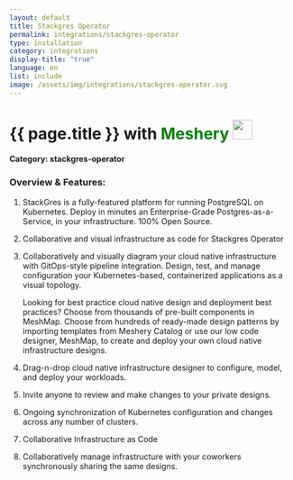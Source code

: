 ```yaml
---
layout: default
title: Stackgres Operator
permalink: integrations/stackgres-operator
type: installation
category: integrations
display-title: "true"
language: en
list: include
image: /assets/img/integrations/stackgres-operator.svg
---
```


<h1>{{ page.title }} with <span style="font-weight: bold; color: green;">Meshery</span> <img src="{{ page.image }}" style="width: 35px; height: 35px;" /></h1>


#### Category: stackgres-operator

### Overview & Features:
1. StackGres is a fully-featured platform for running PostgreSQL on Kubernetes.
Deploy in minutes an Enterprise-Grade Postgres-as-a-Service, in your infrastructure.
100% Open Source.

2. Collaborative and visual infrastructure as code for Stackgres Operator

4. 
    Collaboratively and visually diagram your cloud native infrastructure with GitOps-style pipeline integration. Design, test, and manage configuration your Kubernetes-based, containerized applications as a visual topology.



    Looking for best practice cloud native design and deployment best practices? Choose from thousands of pre-built components in MeshMap. Choose from hundreds of ready-made design patterns by importing templates from Meshery Catalog or use our low code designer, MeshMap, to create and deploy your own cloud native infrastructure designs.



5. Drag-n-drop cloud native infrastructure designer to configure, model, and deploy your workloads.

6. Invite anyone to review and make changes to your private designs.

7. Ongoing synchronization of Kubernetes configuration and changes across any number of clusters.

8. Collaborative Infrastructure as Code

9. Collaboratively manage infrastructure with your coworkers synchronously sharing the same designs.


